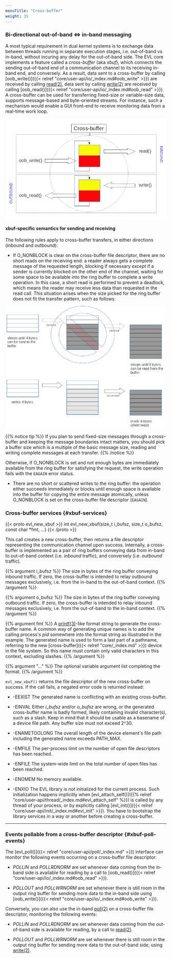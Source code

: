 ```yaml
---
menuTitle: "Cross-buffer"
weight: 35
---
```


### Bi-directional out-of-band &#8660; in-band messaging

A most typical requirement in dual kernel systems is to exchange data
between threads running in separate execution stages, i.e. out-of-band
vs in-band, without incuring any delay for the out-of-band side.  The
EVL core implements a feature called a _cross-buffer_ (aka _xbuf_),
which connects the sending out-of-band end of a communication channel
to its receiving in-band end, and conversely. As a result, data sent
to a cross-buffer by calling [oob_write()]({{< relref
"core/user-api/io/_index.md#oob_write" >}}) are received by calling
[read(2)](http://man7.org/linux/man-pages/man2/read.2.html), data sent
by calling
[write(2)](http://man7.org/linux/man-pages/man2/write.2.html) are
received by calling [oob_read()]({{< relref
"core/user-api/io/_index.md#oob_read" >}}). A cross-buffer can be used
for transferring fixed-size or variable-size data, supports
message-based and byte-oriented streams. For instance, such a
mechanism would enable a GUI front-end to receive monitoring data from
a real-time work loop.

![Alt text](/images/xbuf.png "Cross-buffer deadlock prevention")

#### xbuf-specific semantics for sending and receiving

The following rules apply to cross-buffer transfers, in either
directions (inbound and outbound):

- If O_NONBLOCK is clear on the cross-buffer file descriptor, there
  are no short reads on the receiving end: a reader always gets a
  complete message of the requested length, blocking if necessary
  _except_ if a sender is currently blocked on the other end of the
  channel, waiting for some space to be available into the ring buffer
  to complete a write operation. In this case, a short read is
  performed to prevent a deadlock, which means the reader may receive
  less data than requested in the read call. This situation arises
  when the size picked for the ring buffer does not fit the transfer
  pattern, such as follows:

![Alt text](/images/xbuf-deadlock.png "Cross-buffer deadlock prevention")

{{% notice tip %}}
If you plan to send fixed-size messages through a cross-buffer and
keeping the message boundaries intact matters, you should pick a
buffer size which is a multiple of the basic message size, reading
and writing complete messages at each transfer.
{{% /notice %}}

  Otherwise, if O_NONBLOCK is set and not enough bytes are immediately
  available from the ring buffer for satisfying the request, the write
  operation fails with the `EAGAIN` error status.

- There are no short or scattered writes to the ring buffer: the
  operation either succeeds immediately or blocks until enough space
  is available into the buffer for copying the entire message
  atomically, unless O_NONBLOCK is set on the cross-buffer file
  descriptor (`EAGAIN`).

### Cross-buffer services {#xbuf-services}

{{< proto evl_new_xbuf >}}
int evl_new_xbuf(size_t i_bufsz, size_t o_bufsz,  const char *fmt, ...)
{{< /proto >}}

This call creates a new cross-buffer, then returns a file descriptor
representing the communication channel upon success. Internally, a
cross-buffer is implemented as a pair of ring buffers conveying data
from in-band to out-of-band context (i.e. _inbound_ traffic), and
conversely (i.e. _outbound_ traffic).

{{% argument i_bufsz %}}
The size in bytes of the ring buffer conveying inbound traffic. If
zero, the cross-buffer is intended to relay outbound messages
exclusively, i.e. from the in-band to the out-of-band context.
{{% /argument %}}

{{% argument o_bufsz %}}
The size in bytes of the ring buffer conveying outbound traffic. If
zero, the cross-buffer is intended to relay inbound messages
exclusively, i.e. from the out-of-band to the in-band context.
{{% /argument %}}

{{% argument fmt %}}
A [printf(3)](http://man7.org/linux/man-pages/man3/printf.3.html)-like
format string to generate the cross-buffer name. A common way of generating
unique names is to add the calling process's _pid_ somewhere into the
format string as illustrated in the example. The generated name is
used to form a last part of a pathname, referring to the new
[cross-buffer]({{< relref "core/_index.md" >}}) device in the file system. So
this name must contain only valid characters in this context,
excluding slashes.
{{% /argument %}}

{{% argument "..." %}}
The optional variable argument list completing the format.
{{% /argument %}}

`evl_new_xbuf()` returns the file descriptor of the new cross-buffer on
success. If the call fails, a negated error code is returned instead:

- -EEXIST	The generated name is conflicting with an existing cross-buffer.

- -EINVAL	Either _i_bufsz_ and/or _o_bufsz_ are wrong, or the
  		generated cross-buffer name is badly formed, likely containing
		invalid character(s), such as a slash. Keep in mind that
		it should be usable as a basename of a device file path.
		Any buffer size must not exceed 2^30.

- -ENAMETOOLONG	The overall length of the device element's file path including
		the generated name exceeds PATH_MAX.

- -EMFILE	The per-process limit on the number of open file descriptors
		has been reached.

- -ENFILE	The system-wide limit on the total number of open files
		has been reached.

- -ENOMEM	No memory available.

- -ENXIO	The EVL library is not initialized for the current process.
  		Such initialization happens implicitly when
  		[evl_attach_self()]({{% relref
  		"core/user-api/thread/_index.md#evl_attach_self" %}})
  		is called by any thread of your process, or by
  		explicitly calling [evl_init()]({{< relref
  		"core/user-api/init/_index.md#evl_init" >}}). You have
  		to bootstrap the library services in a way or another
  		before creating a cross-buffer.

---

### Events pollable from a cross-buffer descriptor {#xbuf-poll-events}

The [evl_poll()]({{< relref "core/user-api/poll/_index.md" >}})
interface can monitor the following events occurring on a cross-buffer
file descriptor:

- _POLLIN_ and _POLLRDNORM_ are set whenever data coming from the
  in-band side is available for reading by a call to [oob_read()]({{<
  relref "core/user-api/io/_index.md#oob_read" >}}).

- _POLLOUT_ and _POLLWRNORM_ are set whenever there is still room in
  the output ring buffer for sending more data to the in-band side
  using [oob_write()]({{< relref
  "core/user-api/io/_index.md#oob_write" >}}).

Conversely, you can also use the in-band
[poll(2)](http://man7.org/linux/man-pages/man2/poll.2.html) on a
cross-buffer file descriptor, monitoring the following events:

- _POLLIN_ and _POLLRDNORM_ are set whenever data coming from the
  out-of-band side is available for reading, by a call to
  [read(2)](http://man7.org/linux/man-pages/man2/read.2.html).
  
- _POLLOUT_ and _POLLWRNORM_ are set whenever there is still room in
  the output ring buffer for sending more data to the out-of-band
  side, using
  [write(2)](http://man7.org/linux/man-pages/man2/write.2.html).
